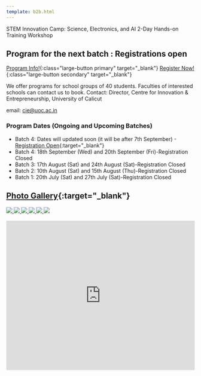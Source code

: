 ```yaml
---
template: b2b.html
---
```


STEM Innovation Camp: Science, Electronics, and AI  2-Day Hands-on Training Workshop

## Program for the next batch : Registrations open

[Program Info!](../details){:class="large-button primary"  target="_blank"}
[Register Now!](https://forms.gle/ARihSSCncDVzfgaMA){:class="large-button secondary" target="_blank"}


We offer programs for school groups of 40 students. Faculties of interested schools can contact us to book. 
Contact: Director, Centre for Innovation & Entrepreneurship, University of Calicut


email:  cie@uoc.ac.in

### Program Dates (Ongoing and Upcoming Batches)

+ Batch 4: Dates will updated soon (it will be after 7th September) -[Registration Open](https://forms.gle/ARihSSCncDVzfgaMA){:target="_blank"}
+ Batch 4: 18th September (Wed) and 20th September (Fri)-Registration Closed 
+ Batch 3: 17th August (Sat) and 24th August (Sat)-Registration Closed 
+ Batch 2: 10th August (Sat) and 15th August (Thu)-Registration Closed 
+ Batch 1: 20th July (Sat) and 27th July (Sat)-Registration Closed


## [Photo Gallery](https://sites.google.com/uoc.ac.in/from-blocks-to-bots/gallery?authuser=0){:target="_blank"}


<div class="image-grid">
  <a href="../images/photos/1.jpg" class="image-grid" data-lightbox="image1"> <img src="../images/photos/1.jpg" > </a>
  <a href="../images/photos/2.jpg" class="image-grid" data-lightbox="image1"> <img src="../images/photos/2.jpg" > </a>
  <a href="../images/photos/3.jpg" class="image-grid" data-lightbox="image1"> <img src="../images/photos/3.jpg" > </a>
  <a href="../images/photos/4.jpg" class="image-grid" data-lightbox="image1"> <img src="../images/photos/4.jpg" > </a>
  <a href="../images/photos/5.jpg" class="image-grid" data-lightbox="image1"> <img src="../images/photos/5.jpg" > </a>
  <a href="../images/photos/6.jpg" class="image-grid" data-lightbox="image1"> <img src="../images/photos/6.jpg" > </a>
</div>
<br>
<iframe width="100%" height="400" src="https://www.youtube.com/embed/PFh62AY8tZE" title="Running LEDs in KuttyPy | LED animation | Register manipulation | workshop University of Calicut" frameborder="0" allow="accelerometer; autoplay; clipboard-write; encrypted-media; gyroscope; picture-in-picture; web-share" referrerpolicy="strict-origin-when-cross-origin" allowfullscreen></iframe>


